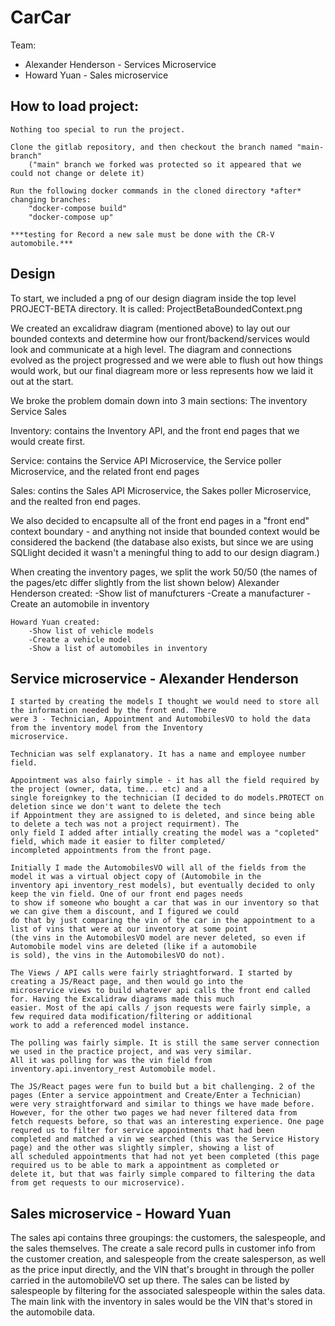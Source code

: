 # CarCar

Team:

* Alexander Henderson - Services Microservice
* Howard Yuan - Sales microservice

## How to load project:

    Nothing too special to run the project.

    Clone the gitlab repository, and then checkout the branch named "main-branch"
        ("main" branch we forked was protected so it appeared that we could not change or delete it)

    Run the following docker commands in the cloned directory *after* changing branches:
        "docker-compose build"
        "docker-compose up"

    ***testing for Record a new sale must be done with the CR-V automobile.***

    

## Design

To start, we included a png of our design diagram inside the top level PROJECT-BETA directory. It is called:
ProjectBetaBoundedContext.png

We created an excalidraw diagram (mentioned above) to lay out our bounded contexts and determine how our front/backend/services
would look and communicate at a high level. The diagram and connections evolved as the project progressed and
we were able to flush out how things would work, but our final diagream more or less represents how we laid it 
out at the start.

We broke the problem domain down into 3 main sections:
    The inventory
    Service
    Sales

Inventory: contains the Inventory API, and the front end pages that we would create first. 

Service: contains the Service API Microservice, the Service poller Microservice, and the related front end pages

Sales: contins the Sales API Microservice, the Sakes poller Microservice, and the realted fron end pages.

We also decided to encapsulte all of the front end pages in a "front end" context boundary - and anything not inside that
bounded context would be considered the backend (the database also exists, but since we are using SQLlight decided it wasn't
a meningful thing to add to our design diagram.)

When creating the inventory pages, we split the work 50/50 (the names of the pages/etc differ slightly from
the list shown below)
    Alexander Henderson created:
        -Show list of manufcturers
        -Create a manufacturer
        -Create an automobile in inventory

    Howard Yuan created:
        -Show list of vehicle models
        -Create a vehicle model
        -Show a list of automobiles in inventory

## Service microservice - Alexander Henderson

    I started by creating the models I thought we would need to store all the information needed by the front end. There
    were 3 - Technician, Appointment and AutomobilesVO to hold the data from the inventory model from the Inventory 
    microservice. 

    Technician was self explanatory. It has a name and employee number field. 

    Appointment was also fairly simple - it has all the field required by the project (owner, data, time... etc) and a
    single foreignkey to the technician (I decided to do models.PROTECT on deletion since we don't want to delete the tech 
    if Appointment they are assigned to is deleted, and since being able to delete a tech was not a project requirment). The
    only field I added after intially creating the model was a "copleted" field, which made it easier to filter completed/
    incompleted appointments from the front page. 

    Initially I made the AutomobilesVO will all of the fields from the model it was a virtual object copy of (Automobile in the
    inventory api inventory_rest models), but eventually decided to only keep the vin field. One of our front end pages needs 
    to show if someone who bought a car that was in our inventory so that we can give them a discount, and I figured we could 
    do that by just comparing the vin of the car in the appointment to a list of vins that were at our inventory at some point 
    (the vins in the AutomobilesVO model are never deleted, so even if Automobile model vins are deleted (like if a automobile 
    is sold), the vins in the AutomobilesVO do not).

    The Views / API calls were fairly striaghtforward. I started by creating a JS/React page, and then would go into the 
    microservice views to build whatever api calls the front end called for. Having the Excalidraw diagrams made this much
    easier. Most of the api calls / json requests were fairly simple, a few required data modification/filtering or additional
    work to add a referenced model instance.

    The polling was fairly simple. It is still the same server connection we used in the practice project, and was very similar.
    All it was polling for was the vin field from inventory.api.inventory_rest Automobile model. 

    The JS/React pages were fun to build but a bit challenging. 2 of the pages (Enter a service appointment and Create/Enter a Technician)
    were very straightforward and similar to things we have made before. However, for the other two pages we had never filtered data from 
    fetch requests before, so that was an interesting experience. One page requred us to filter for service appointments that had been
    completed and matched a vin we searched (this was the Service History page) and the other was slightly simpler, showing a list of
    all scheduled appointments that had not yet been completed (this page required us to be able to mark a appointment as completed or
    delete it, but that was fairly simple compared to filtering the data from get requests to our microservice).

## Sales microservice - Howard Yuan

The sales api contains three groupings: the customers, the salespeople, and the sales themselves. The create a sale record pulls in customer info from the customer creation, and salespeople from the create salesperson, as well as the price input directly, and the VIN that's brought in through the poller carried in the automobileVO set up there. The sales can be listed by salespeople by filtering for the associated salespeople within the sales data. The main link with the inventory in sales would be the VIN that's stored in the automobile data.